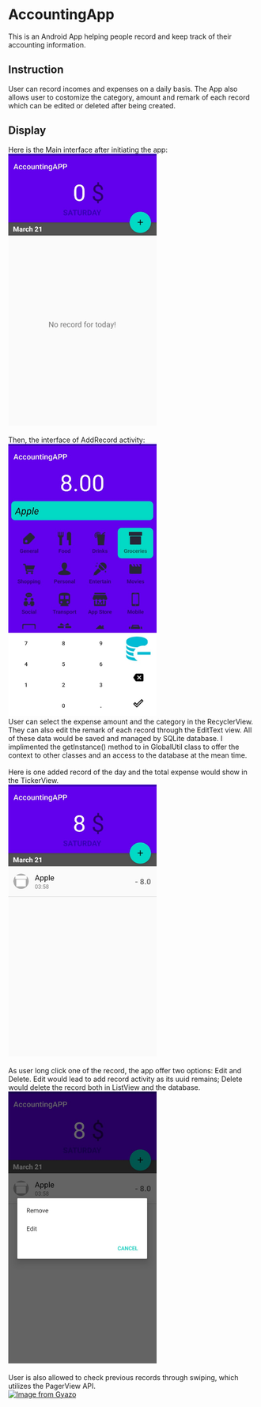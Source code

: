 # AccountingApp
This is an Android App helping people record and keep track of their accounting information.

## Instruction
User can record incomes and expenses on a daily basis. The App also allows user to costomize the category, amount and remark of each record which can be edited or deleted after being created.

## Display
Here is the Main interface after initiating the app:
<br>
<img src="pics/main.jpg" width="300" height="550">
<br>
<br>
Then, the interface of AddRecord activity:
<br>
<img src="pics/addRecord.jpg" width="300" height="550">
<br>
User can select the expense amount and the category in the RecyclerView. They can also edit the remark of each record through the EditText view. All of these data would be saved and managed by SQLite database. I implimented the getInstance() method to in GlobalUtil class to offer the context to other classes and an access to the database at the mean time.
<br>
<br>
Here is one added record of the day and the total expense would show in the TickerView.
<br>
<img src="pics/added.jpg" width="300" height="550">
<br>
<br>
As user long click one of the record, the app offer two options: Edit and Delete. Edit would lead to add record activity as its uuid remains; Delete would delete the record both in ListView and the database.
<br>
<img src="pics/longclicked.jpg" width="300" height="550">
<br>
<br>
User is also allowed to check previous records through swiping, which utilizes the PagerView API.
<br>
[![Image from Gyazo](https://i.gyazo.com/669c7e2a0a3be2ebe205433d9b6cd345.gif)](https://gyazo.com/669c7e2a0a3be2ebe205433d9b6cd345)
<br>
